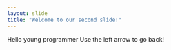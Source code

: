```yaml
---
layout: slide
title: "Welcome to our second slide!"
---
```

Hello young programmer
Use the left arrow to go back!